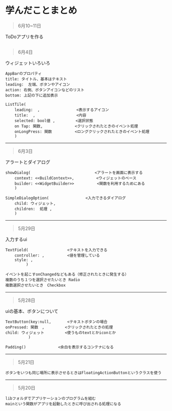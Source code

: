 # 学んだことまとめ

>6月10~11日

ToDoアプリを作る
```
```

>6月4日

ウィジェットいろいろ
```
AppBarのプロパティ
title: タイトル、基本はテキスト
leading:  左端、ボタンやアイコン
action: 右側、ボタンアイコンなどのリスト
bottom: 上記の下に追加表示

ListTile(
    leading:  ,                <表示するアイコン
    title:  ,                  <内容
    selected: bool値 ,         <選択状態
    on Tap: 関数,              <クリックされたときのイベント処理
    onLongPress: 関数          <ロングクリックされたときのイベント処理
    )
```

***

>6月3日

アラートとダイアログ
```
showDialog(                            <アラートを画面に表示する
    context: <<BuildContext>>,        　<ウィジェットのベース
    builder: <<WidgetBuilder>>          <関数を利用するためにある
    )

SimpleDialogOption(                <入力できるダイアログ
    child: ウィジェット,
    children:  処理 ,
    )

```

***

>5月29日

入力するui
```
TextField(                 <テキストを入力できる
    controller: ,          <値を管理している
    style: ,               
         )

イベントを起こすonChangedなどもある（修正されたときに発生する）
複数のうち１つを選択させたいとき Radio
複数選択させたいとき　Checkbox
```
***

>5月28日

uiの基本、ボタンについて
```
TextButton(key:null,       <テキストボタンの場合
onPressed: 関数　,         <クリックされたときの処理
child: ウィジェット         <使うものtextとかiconとか
          )

Padding()              <余白を表示するコンテナになる
```
***

>5月21日
```
ボタンをいつも同じ場所に表示させるときはFloatingActionButtonというクラスを使う
```
***
>5月20日

```
libフォルダでアプリケーションのプログラムを組む
mainという関数がアプリを起動したときに呼び出される処理になる
```
